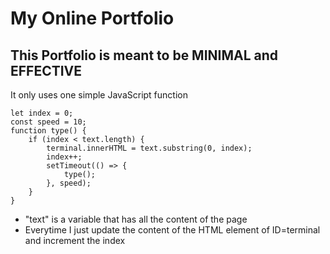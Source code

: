 # My Online Portfolio

## This Portfolio is meant to be MINIMAL and EFFECTIVE

It only uses one simple JavaScript function

    let index = 0;
    const speed = 10;
    function type() {
        if (index < text.length) {
            terminal.innerHTML = text.substring(0, index);
            index++;
            setTimeout(() => {
                type();
            }, speed);
        }
    }

- "text" is a variable that has all the content of the page
- Everytime I just update the content of the HTML element of ID=terminal and increment the index

